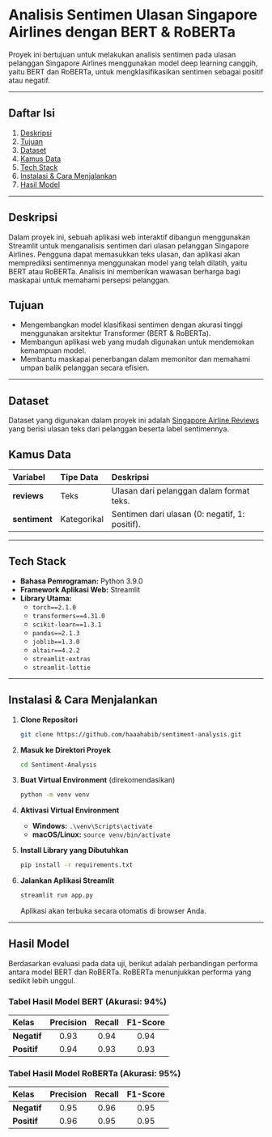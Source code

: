 # Analisis Sentimen Ulasan Singapore Airlines dengan BERT & RoBERTa

Proyek ini bertujuan untuk melakukan analisis sentimen pada ulasan pelanggan Singapore Airlines menggunakan model deep learning canggih, yaitu BERT dan RoBERTa, untuk mengklasifikasikan sentimen sebagai positif atau negatif.

---

## Daftar Isi

1. [Deskripsi](#deskripsi)
2. [Tujuan](#tujuan)
3. [Dataset](#dataset)
4. [Kamus Data](#kamus-data)
5. [Tech Stack](#tech-stack)
6. [Instalasi & Cara Menjalankan](#instalasi--cara-menjalankan)
7. [Hasil Model](#hasil-model)

---

## Deskripsi

Dalam proyek ini, sebuah aplikasi web interaktif dibangun menggunakan Streamlit untuk menganalisis sentimen dari ulasan pelanggan Singapore Airlines. Pengguna dapat memasukkan teks ulasan, dan aplikasi akan memprediksi sentimennya menggunakan model yang telah dilatih, yaitu BERT atau RoBERTa. Analisis ini memberikan wawasan berharga bagi maskapai untuk memahami persepsi pelanggan.

## Tujuan

- Mengembangkan model klasifikasi sentimen dengan akurasi tinggi menggunakan arsitektur Transformer (BERT & RoBERTa).
- Membangun aplikasi web yang mudah digunakan untuk mendemokan kemampuan model.
- Membantu maskapai penerbangan dalam memonitor dan memahami umpan balik pelanggan secara efisien.

---

## Dataset

Dataset yang digunakan dalam proyek ini adalah [Singapore Airline Reviews](https://www.kaggle.com/datasets/kanchana1990/singapore-airlines-reviews) yang berisi ulasan teks dari pelanggan beserta label sentimennya.

## Kamus Data

| Variabel | Tipe Data | Deskripsi |
| :--- | :--- | :--- |
| **reviews** | Teks | Ulasan dari pelanggan dalam format teks. |
| **sentiment**| Kategorikal | Sentimen dari ulasan (0: negatif, 1: positif). |

---

## Tech Stack

- **Bahasa Pemrograman:** Python 3.9.0
- **Framework Aplikasi Web:** Streamlit
- **Library Utama:**
  - `torch==2.1.0`
  - `transformers==4.31.0`
  - `scikit-learn==1.3.1`
  - `pandas==2.1.3`
  - `joblib==1.3.0`
  - `altair==4.2.2`
  - `streamlit-extras`
  - `streamlit-lottie`

---

## Instalasi & Cara Menjalankan

1.  **Clone Repositori**
    ```bash
    git clone https://github.com/haaahabib/sentiment-analysis.git
    ```

2.  **Masuk ke Direktori Proyek**
    ```bash
    cd Sentiment-Analysis
    ```

3.  **Buat Virtual Environment** (direkomendasikan)
    ```bash
    python -m venv venv
    ```

4.  **Aktivasi Virtual Environment**
    -   **Windows:** `.\venv\Scripts\activate`
    -   **macOS/Linux:** `source venv/bin/activate`

5.  **Install Library yang Dibutuhkan**
    ```bash
    pip install -r requirements.txt
    ```

6.  **Jalankan Aplikasi Streamlit**
    ```bash
    streamlit run app.py
    ```
    Aplikasi akan terbuka secara otomatis di browser Anda.

---

## Hasil Model

Berdasarkan evaluasi pada data uji, berikut adalah perbandingan performa antara model BERT dan RoBERTa. RoBERTa menunjukkan performa yang sedikit lebih unggul.

### **Tabel Hasil Model BERT (Akurasi: 94%)**

| Kelas | Precision | Recall | F1-Score |
| :--- | :---: | :---: | :---: |
| **Negatif** | 0.93 | 0.94 | 0.94 |
| **Positif** | 0.94 | 0.93 | 0.93 |

### **Tabel Hasil Model RoBERTa (Akurasi: 95%)**

| Kelas | Precision | Recall | F1-Score |
| :--- | :---: | :---: | :---: |
| **Negatif** | 0.95 | 0.96 | 0.95 |
| **Positif** | 0.96 | 0.95 | 0.95 |
